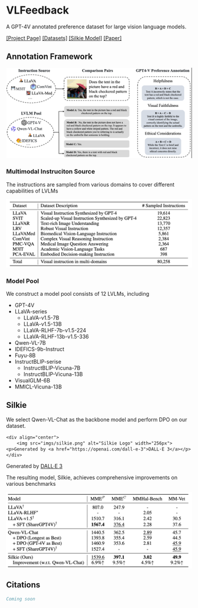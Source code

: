 # VLFeedback

A GPT-4V annotated preference dataset for large vision language models. 

[[Project Page]](https://vlf-silkie.github.io)  [[Datasets]](https://huggingface.co/datasets/MMInstruction/VLFeedback) [[Silkie Model]](https://huggingface.co/MMInstruction/Silkie) [[Paper]]()

## Annotation Framework 

<img src="imgs/annotate_framework.png" width="800px">


### Multimodal Instruciton Source

The instructions are sampled from various domains to cover different capabilities of LVLMs


<img src="imgs/instruction_source.png" width="800px">


### Model Pool

We construct a model pool consists of 12 LVLMs, including

- GPT-4V
- LLaVA-series
  - LLaVA-v1.5-7B
  - LLaVA-v1.5-13B
  - LLaVA-RLHF-7b-v1.5-224
  - LLaVA-RLHF-13b-v1.5-336
- Qwen-VL-7B
- IDEFICS-9b-Instruct
- Fuyu-8B
- InstructBLIP-serise
  - InstructBLIP-Vicuna-7B
  - InstructBLIP-Vicuna-13B
- VisualGLM-6B
- MMICL-Vicuna-13B



## Silkie

We select Qwen-VL-Chat as the backbone model and perform DPO on our dataset.

```
<div align="center">
    <img src="imgs/silkie.png" alt="Silkie Logo" width="256px">
<p>Generated by <a href="https://openai.com/dall-e-3">DALL·E 3</a></p>
</div>
```


Generated by [DALL·E 3](https://openai.com/dall-e-3)

The resulting model, Silkie, achieves comprehensive improvements on various benchmarks


<img src="imgs/silkie_ret.png" width="800px">



## Citations

```bib
Coming soon
```
